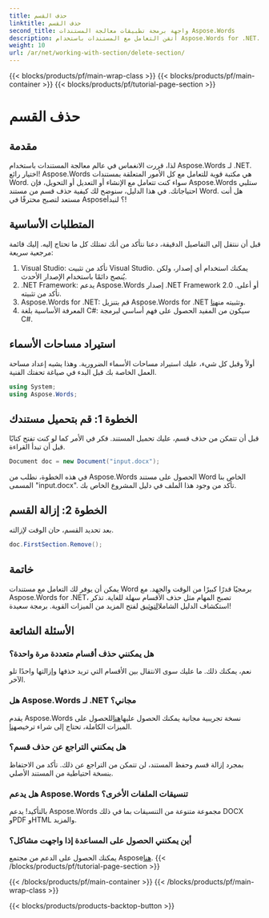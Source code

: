 ```yaml
---
title: حذف القسم
linktitle: حذف القسم
second_title: واجهة برمجة تطبيقات معالجة المستندات Aspose.Words
description: أتقن التعامل مع المستندات باستخدام Aspose.Words for .NET. تعرف على كيفية حذف أقسام من مستندات Word في بضع خطوات بسيطة.
weight: 10
url: /ar/net/working-with-section/delete-section/
---
```


{{< blocks/products/pf/main-wrap-class >}}
{{< blocks/products/pf/main-container >}}
{{< blocks/products/pf/tutorial-page-section >}}

# حذف القسم

## مقدمة

لذا، قررت الانغماس في عالم معالجة المستندات باستخدام Aspose.Words لـ .NET. اختيار رائع! Aspose.Words هي مكتبة قوية للتعامل مع كل الأمور المتعلقة بمستندات Word. سواء كنت تتعامل مع الإنشاء أو التعديل أو التحويل، فإن Aspose.Words ستلبي احتياجاتك. في هذا الدليل، سنوضح لك كيفية حذف قسم من مستند Word. هل أنت مستعد لتصبح محترفًا في Aspose؟ لنبدأ!

## المتطلبات الأساسية

قبل أن ننتقل إلى التفاصيل الدقيقة، دعنا نتأكد من أنك تمتلك كل ما تحتاج إليه. إليك قائمة مرجعية سريعة:

1. Visual Studio: تأكد من تثبيت Visual Studio. يمكنك استخدام أي إصدار، ولكن يُنصح دائمًا باستخدام الإصدار الأحدث.
2. .NET Framework: يدعم Aspose.Words إصدار .NET Framework 2.0 أو أعلى. تأكد من تثبيته.
3. Aspose.Words for .NET: قم بتنزيل Aspose.Words for .NET وتثبيته من[هنا](https://releases.aspose.com/words/net/).
4. المعرفة الأساسية بلغة C#: سيكون من المفيد الحصول على فهم أساسي لبرمجة C#.

## استيراد مساحات الأسماء

أولاً وقبل كل شيء، عليك استيراد مساحات الأسماء الضرورية. وهذا يشبه إعداد مساحة العمل الخاصة بك قبل البدء في صياغة تحفتك الفنية.

```csharp
using System;
using Aspose.Words;
```

## الخطوة 1: قم بتحميل مستندك

قبل أن تتمكن من حذف قسم، عليك تحميل المستند. فكر في الأمر كما لو كنت تفتح كتابًا قبل أن تبدأ القراءة.

```csharp
Document doc = new Document("input.docx");
```

في هذه الخطوة، نطلب من Aspose.Words الحصول على مستند Word الخاص بنا المسمى "input.docx". تأكد من وجود هذا الملف في دليل المشروع الخاص بك.

## الخطوة 2: إزالة القسم

بعد تحديد القسم، حان الوقت لإزالته.

```csharp
doc.FirstSection.Remove();
```


## خاتمة

 يمكن أن يوفر لك التعامل مع مستندات Word برمجيًا قدرًا كبيرًا من الوقت والجهد. مع Aspose.Words for .NET، تصبح المهام مثل حذف الأقسام سهلة للغاية. تذكر استكشاف الدليل الشامل[التوثيق](https://reference.aspose.com/words/net/) لفتح المزيد من الميزات القوية. برمجة سعيدة!

## الأسئلة الشائعة

### هل يمكنني حذف أقسام متعددة مرة واحدة؟
نعم، يمكنك ذلك. ما عليك سوى الانتقال بين الأقسام التي تريد حذفها وإزالتها واحدًا تلو الآخر.

### هل Aspose.Words لـ .NET مجاني؟
 يقدم Aspose.Words نسخة تجريبية مجانية يمكنك الحصول عليها[هنا](https://releases.aspose.com/)للحصول على الميزات الكاملة، تحتاج إلى شراء ترخيص[هنا](https://purchase.aspose.com/buy).

### هل يمكنني التراجع عن حذف قسم؟
بمجرد إزالة قسم وحفظ المستند، لن تتمكن من التراجع عن ذلك. تأكد من الاحتفاظ بنسخة احتياطية من المستند الأصلي.

### هل يدعم Aspose.Words تنسيقات الملفات الأخرى؟
بالتأكيد! يدعم Aspose.Words مجموعة متنوعة من التنسيقات بما في ذلك DOCX وPDF وHTML والمزيد.

### أين يمكنني الحصول على المساعدة إذا واجهت مشاكل؟
 يمكنك الحصول على الدعم من مجتمع Aspose[هنا](https://forum.aspose.com/c/words/8).
{{< /blocks/products/pf/tutorial-page-section >}}

{{< /blocks/products/pf/main-container >}}
{{< /blocks/products/pf/main-wrap-class >}}

{{< blocks/products/products-backtop-button >}}

